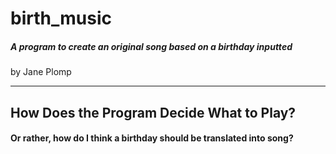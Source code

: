 # birth_music
##### A program to create an original song based on a birthday inputted

by Jane Plomp

---

## How Does the Program Decide What to Play?

#### Or rather, how do I think a birthday should be translated into song?
